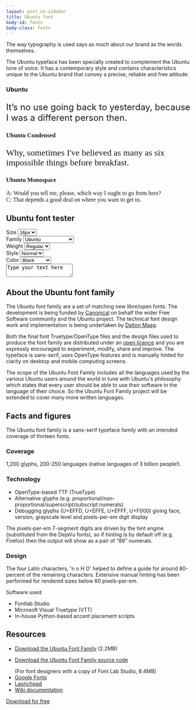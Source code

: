 ```yaml
---
layout: post_no-sidebar
title: Ubuntu font
body-id: fonts
body-class: fonts
---
```


<div class="p-strip is-shallow u-no-padding--top">
  <div class="row">
    <div class="col-9">
      <p>The way typography is used says as much about our brand as the words themselves.</p>
      <p>The Ubuntu typeface has been specially created to complement the Ubuntu tone of voice. It has a contemporary style and contains characteristics unique to the Ubuntu brand that convey a precise, reliable and free attitude.</p>
    </div>
  </div>
</div>
<div class="p-strip u-no-padding--top is-bordered">
  <div class="row u-equal-height">
    <div class="col-4 p-card">
      <h3 class="p-card__title">Ubuntu</h3>
      <p style="font-size: 24px;">It’s no use going back to yesterday, because I was a different person then.</p>
    </div>
    <div class="col-4 p-card">
      <h3 class="p-card__title" style="font-family: 'Ubuntu Condensed';">Ubuntu Condensed</h3>
      <p style="font-family: 'Ubuntu Condensed'; font-size: 24px;">Why, sometimes I've believed as many as six impossible things before breakfast.</p>
    </div>
    <div class="col-4 p-card">
      <h3 class="p-card__title" style="font-family: 'Ubuntu Mono';">Ubuntu Monospace</h3>
      <p style="font-family: 'Ubuntu Mono'; font-size: 16px;">
        A: Would you tell me, please, which way I ought to go from here?<br /> C: That depends a good deal on where you want to get to.
      </p>
    </div>
  </div>
</div>

<div class="p-strip--light is-deep ">
  <div class="row">
    <div class="col-8">
      <h2>Ubuntu font tester</h2>
    </div>
  </div>
  <div class="row">
    <form class="font-tester">
      <div class="col-3">
        <label for="size">Size</label>
        <select class="font-tester__option js-font-select" name="size">
          <option value="16" selected>16px</option>
          <option value="21">21px</option>
          <option value="24">24px</option>
          <option value="36">36px</option>
          <option value="48">48px</option>
        </select>
      </div>
      <div class="col-3">
        <label for="family">Family</label>
        <select class="font-tester__option js-font-select" name="family">
          <option value="ubuntu" selected>Ubuntu</option>
          <option value="condensed">Ubuntu Condensed</option>
          <option value="monospace">Ubuntu Monospace</option>
        </select>
      </div>
      <div class="col-2">
        <label for="weight">Weight</label>
        <select class="font-tester__option js-font-select" name="weight">
          <option value="thin">Thin</option>
          <option value="light">Light</option>
          <option value="regular" selected>Regular</option>
          <option value="medium">Medium</option>
          <option value="bold">Bold</option>
        </select>
      </div>
      <div class="col-2">
        <label for="style">Style</label>
        <select class="font-tester__option js-font-select" name="style">
          <option value="normal" selected>Normal</option>
          <option value="italic">Italic</option>
        </select>
      </div>
      <div class="col-2">
        <label for="color">Color</label>
        <select class="font-tester__option js-font-select" name="color">
          <option value="black" selected>Black</option>
          <option value="aubergine">Aubergine</option>
          <option value="orange">Orange</option>
        </select>
      </div>
      <textarea class="font-tester__demo js-font-demo" data-size="16" data-family="ubuntu" data-weight="light" data-style="normal" data-color="black">
Type your text here

Latin sample:
Lorem ipsum dolor sit amet, quo tacimates dissentiet no at.

Cyrillic sample:
Лорем ипсум долор сит амет, видит елигенди перпетуа усу еу.

Greek sample:
Λορεμ ιπσθμ δολορ σιτ αμετ, μεα νατθμ ηαβεμθσ νο σιτ.

</textarea>
    </form>
  </div>
</div>

<div class="p-strip--accent is-dark is-deep">
  <div class="row">
    <div class="col-8">
      <h2>About the Ubuntu font family</h2>
      <p>The Ubuntu font family are a set of matching new libre/open fonts. The development is being funded by <a href="http://www.canonical.com/" class="p-link--inverted">Canonical</a> on behalf the wider Free Software community and the Ubuntu project.
        The technical font design work and implementation is being undertaken by <a href="http://www.daltonmaag.com/" class="p-link--inverted">Dalton&nbsp;Maag</a>.</p>
      <p>Both the final font Truetype/OpenType files and the design files used to produce the font family are distributed under an <a href="http://www.ubuntu.com/legal/terms-and-policies/font-licence" class="p-link--inverted">open licence</a> and you are
        expressly encouraged to experiment, modify, share and improve. The typeface is sans-serif, uses OpenType features and is manually hinted for clarity on desktop and mobile computing screens.</p>
      <p>The scope of the Ubuntu Font Family includes all the languages used by the various Ubuntu users around the world in tune with Ubuntu&apos;s philosophy which states that every user should be able to use their software in the language of their choice.
        So the Ubuntu Font Family project will be extended to cover many more written languages.</p>
    </div>
  </div>
</div>

<div class="p-strip--light is-deep is-bordered">
  <div class="row">
    <div class="col-7">
      <h2>Facts and figures</h2>
      <p>The Ubuntu font family is a sans-serif typeface family with an intended coverage of thirteen fonts.</p>
    </div>
  </div>
  <div class="row">
    <div class="col-6">
      <div>
      <h3>Coverage</h3>
      <p>1,200 glyphs, 200-250 languages (native languages of 3 billion people!).</p>
      <h3>Technology</h3>
      <ul class="p-list">
        <li class="p-list__item is-ticked">OpenType-based TTF (TrueType)</li>
        <li class="p-list__item is-ticked">Alternative glyphs (e.g. proportional/non-proportional/superscript/subscript numerals)</li>
        <li class="p-list__item is-ticked">Debugging glyphs (U+EFFD, U+EFFE, U+EFFF, U+F000) giving face, version, grayscale level and pixels-per-em digit display</li>
      </ul>
      <p>The pixels-per-em 7-segment digits are driven by the hint engine (substituted from the DejaVu fonts), so if hinting is by default off (e.g. Firefox) then the output will show as a pair of &ldquo;88&rdquo; numerals.</p>
    </div>
    </div>
    <div class="col-6">
      <h3>Design</h3>
      <p>The four Latin characters, &apos;n o H O&apos; helped to define a guide for around 80-percent of the remaining characters. Extensive manual hinting has been performed for rendered sizes below 60 pixels-per-em.</p>
      <p>Software used:</p>
      <ul class="p-list">
        <li class="p-list__item is-ticked">Fontlab Studio</li>
        <li class="p-list__item is-ticked">Microsoft Visual Truetype (VTT)</li>
        <li class="p-list__item is-ticked">In-house Python-based accent placement scripts</li>
      </ul>
    </div>
  </div>
</div>

<div class="p-strip is-deep">
  <div class="row">
    <div class="col-8">
      <h2>Resources</h2>
      <ul class="p-list--divided">
        <li class="p-list__item"><a href="https://assets.ubuntu.com/v1/0cef8205-ubuntu-font-family-0.83.zip">Download the Ubuntu Font Family</a> (2.2MB)</li>
        <li class="p-list__item"><p><a href="https://assets.ubuntu.com/v1/0f5898c1-ubuntu-font-family-sources_0.83.orig.tar.gz">Download the Ubuntu Font Family source code</a></p> (For font designers with a copy of Font Lab Studio, 8.4MB)</li>
        <li class="p-list__item"><a href="https://fonts.google.com/?query=Ubuntu">Google Fonts</a></li>
        <li class="p-list__item"><a href="http://launchpad.net/ubuntu-font-family">Launchpad</a></li>
        <li class="p-list__item"><a href="http://wiki.ubuntu.com/Ubuntu_Font_Family">Wiki documentation</a></li>
      </ul>
      <p><a href="https://assets.ubuntu.com/v1/0cef8205-ubuntu-font-family-0.83.zip" class="p-button--positive">Download for free</a></p>
    </div>
  </div>
</div>

